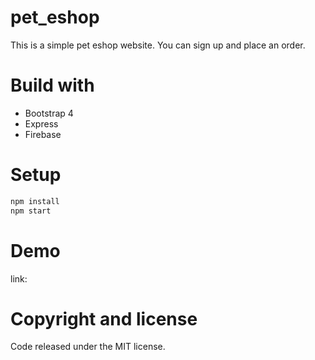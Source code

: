 # pet_eshop
This is a simple pet eshop website. You can sign up and place an order.

# Build with
* Bootstrap 4
* Express
* Firebase

# Setup
```bash
npm install 
npm start
```
# Demo
link: 

# Copyright and license
Code released under the MIT license.
